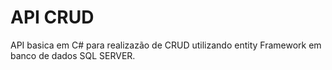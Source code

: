 
# API CRUD
API basica em C# para realizazão de CRUD utilizando entity Framework em banco de dados SQL SERVER.

